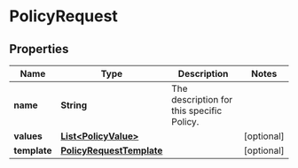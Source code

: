 
# PolicyRequest

## Properties
Name | Type | Description | Notes
------------ | ------------- | ------------- | -------------
**name** | **String** | The description for this specific Policy. | 
**values** | [**List&lt;PolicyValue&gt;**](PolicyValue.md) |  |  [optional]
**template** | [**PolicyRequestTemplate**](PolicyRequestTemplate.md) |  |  [optional]



